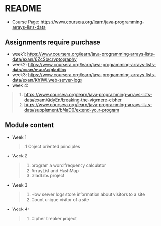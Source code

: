 # README


- Course Page: https://www.coursera.org/learn/java-programming-arrays-lists-data


## Assignments require purchase
- week1: https://www.coursera.org/learn/java-programming-arrays-lists-data/exam/6ZcSb/cryptography
- week2: https://www.coursera.org/learn/java-programming-arrays-lists-data/exam/muuAe/gladlibs
- week3: https://www.coursera.org/learn/java-programming-arrays-lists-data/exam/Kh1WI/web-server-logs
- week 4: 
 >1. https://www.coursera.org/learn/java-programming-arrays-lists-data/exam/QdyEn/breaking-the-vigenere-cipher
 >2. https://www.coursera.org/learn/java-programming-arrays-lists-data/supplement/bMaD0/extend-your-program


## Module content

- Week 1
    >.1 Object oriented principles
- Week 2
    >1. program a word frequency calculator
    >2. ArrayList and HashMap
    >3. GladLibs project

- Week 3
    >1. How server logs store information about visitors to a site
    >2. Count unique visitor of a site

- Week 4:
    >1. Cipher breaker project